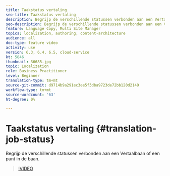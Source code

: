 ```yaml
---
title: Taakstatus vertaling
seo-title: Taakstatus vertaling
description: Begrijp de verschillende statussen verbonden aan een Vertaalbaan of een punt in de baan.
seo-description: Begrijp de verschillende statussen verbonden aan een Vertaalbaan of een punt in de baan.
feature: Language Copy, Multi Site Manager
topics: localization, authoring, content-architecture
audience: all
doc-type: feature video
activity: use
version: 6.3, 6.4, 6.5, cloud-service
kt: 5846
thumbnail: 36685.jpg
topic: Localization
role: Business Practitioner
level: Beginner
translation-type: tm+mt
source-git-commit: d9714b9a291ec3ee5f3dba9723de72bb120d2149
workflow-type: tm+mt
source-wordcount: '63'
ht-degree: 0%

---
```



# Taakstatus vertaling {#translation-job-status}

Begrijp de verschillende statussen verbonden aan een Vertaalbaan of een punt in de baan.

>[!VIDEO](https://video.tv.adobe.com/v/36685?quality=12&learn=on)
